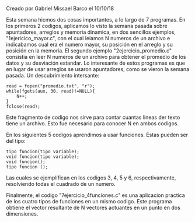 Creado por Gabriel Missael Barco el 10/10/18

Esta semana hicmos dos cosas importantes, a lo largo de 7 programas. En los primeros 2 codigos, aplicamos lo visto la semana pasada sobre apuntadores, arreglos y memoria dinamica, en dos sencillos ejemplos, "1ejericico_mayor.c", con el cual leiamos N numeros de un archivo e indicabamos cual era el numero mayor, su posición en el arreglo y su posición en la memoria. El segundo ejemplo "2ejercicio_promedio.c" consistia en leer N numeros de un archivo para obtener el promedio de los datos y su desviación estandar. Lo interesante de estos programas es que en lugar de usar arreglos se usaron apuntadores, como se vieron la semana pasada. Un descubrimiento intersante:

	read = fopen("promedio.txt", "r");
	while(fgets(aux, 30, read)!=NULL){
		N++;
	}
	fclose(read);

Este fragmento de codigo nos sirve para contar cuantas lineas der texto tiene un archivo. Esto fue necesario para conocer N en ambos codigos.

En los siguientes 5 codigos aprendimos a usar funciones. Estas pueden ser del tipo:

	tipo funcion(tipo variable);
	void funcion(tipo variable);
	void funcion();
	tipo funcion ();

Las cuales se ejemplifican en los codigos 3, 4, 5 y 6, respectivamente, resolviendo todas el cuadrado de un numero.

Finalmente, el codigo "7ejercicio_4funciones.c" es una aplicacion practica de los cuatro tipos de funciones en un mismo codigo. Este programa obtiene el vector resultante de N vectores actuantes en un punto en dos dimensiones.
